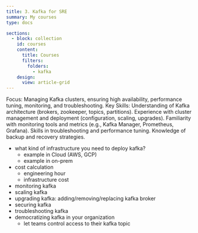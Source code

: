 ```yaml
---
title: 3. Kafka for SRE
summary: My courses
type: docs

sections:
  - block: collection
    id: courses
    content:
      title: Courses
      filters:
        folders:
          - kafka 
    design:
      view: article-grid
---
```


Focus: Managing Kafka clusters, ensuring high availability, performance tuning, monitoring, and troubleshooting.
Key Skills:
Understanding of Kafka architecture (brokers, zookeeper, topics, partitions).
Experience with cluster management and deployment (configuration, scaling, upgrades).
Familiarity with monitoring tools and metrics (e.g., Kafka Manager, Prometheus, Grafana).
Skills in troubleshooting and performance tuning.
Knowledge of backup and recovery strategies.

- what kind of infrastructure you need to deploy kafka?
  - example in Cloud (AWS, GCP)
  - example in on-prem
- cost calculation
  - engineering hour
  - infrastructure cost
- monitoring kafka
- scaling kafka
- upgrading kafka: adding/removing/replacing kafka broker
- securing kafka
- troubleshooting kafka
- democratizing kafka in your organization
  - let teams control access to their kafka topic